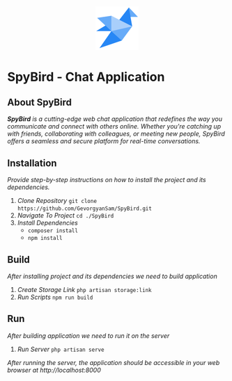 ## <p align="center"><a href="#" target="_blank"><img src="./resources/assets/icon.png" width="100" alt="SpyBird Logo"></a></p>

# SpyBird - Chat Application

## About SpyBird

_**SpyBird** is a cutting-edge web chat application that redefines the way you communicate and connect with others online. Whether you're catching up with friends, collaborating with colleagues, or meeting new people, SpyBird offers a seamless and secure platform for real-time conversations._

## Installation

_Provide step-by-step instructions on how to install the project and its dependencies._

1. _Clone Repository_
    `git clone https://github.com/GevorgyanSam/SpyBird.git`
2. _Navigate To Project_
    `cd ./SpyBird`
3. _Install Dependencies_
    - `composer install`
    - `npm install`

## Build

_After installing project and its dependencies we need to build application_

1. _Create Storage Link_
    `php artisan storage:link`
2. _Run Scripts_
    `npm run build`

## Run

_After building application we need to run it on the server_

1. _Run Server_
    `php artisan serve`

_After running the server, the application should be accessible in your web browser at http://localhost:8000_
